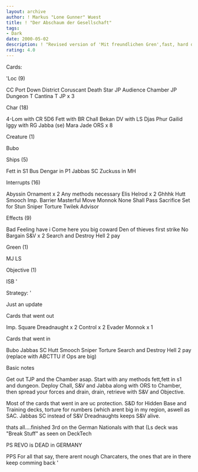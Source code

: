 ```yaml
---
layout: archive
author: ! Markus "Lone Gunner" Wuest
title: ! "Der Abschaum der Gesellschaft"
tags:
- Dark
date: 2000-05-02
description: ! "Revised version of 'Mit freundlichen Gren',fast, hard draining ISB"
rating: 4.0
---
```

Cards: 

'Loc (9)

CC Port Down District
Coruscant
Death Star
JP Audience Chamber
JP Dungeon
T Cantina
T JP x 3


Char (18)

4-Lom with CR
5D6
Fett with BR
Chall Bekan
DV with LS
Djas Phur
Gailid
Iggy with RG
Jabba (se)
Mara Jade
ORS x 8


Creature (1)

Bubo


Ships (5)

Fett in S1
Bus
Dengar in P1
Jabbas SC
Zuckuss in MH


Interrupts (16)

Abyssin Ornament x 2
Any methods necessary
Elis Helrod x 2
Ghhhk
Hutt Smooch
Imp. Barrier
Masterful Move
Monnok
None Shall Pass
Sacrifice
Set for Stun
Sniper
Torture
Twilek Advisor


Effects (9)

Bad Feeling have i
Come here you big coward
Den of thieves
first strike
No Bargain
S&V x 2
Search and Destroy
Hell 2 pay

Green (1)

MJ LS


Objective (1)

ISB '

Strategy: '

Just an update

Cards that went out

Imp. Square
Dreadnaught x 2
Control x 2
Evader
Monnok x 1

Cards that went in

Bubo
Jabbas SC
Hutt Smooch
Sniper
Torture
Search and Destroy
Hell 2 pay (replace with ABCTTU if Ops are big)

Basic notes

Get out TJP and the Chamber asap. Start with any methods fett,fett in s1 and dungeon.
Deploy Chall, S&V and Jabba along with ORS to Chamber, then spread your forces and drain, drain,
retrieve with S&V and Objective.

Most of the cards that went in are uc protection. S&D for Hidden Base and Training decks, torture for numbers (which arent big
in my region, aswell as SAC. Jabbas SC instead of S&V Dreadnaughts keeps S&V alive.

thats all....finished 3rd on the German Nationals with that (Ls deck was "Break Stuff" as seen on DeckTech

PS REVO is DEAD in GERMANY 

PPS For all that say, there arent nough Charcaters, the ones that are in there keep comming back 
'
